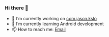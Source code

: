### Hi there 👋

- 🔭 I’m currently working on [com.jason.kslo](https://github.com/JohnFai91/com.jason.kslo)
- 🌱 I’m currently learning Android development
- 📫 How to reach me: [Email](johnfai91@gmail.com)
